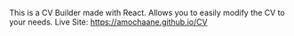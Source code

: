 This is a CV Builder made with React. 
Allows you to easily modify the CV to your needs.
Live Site: https://amochaane.github.io/CV
